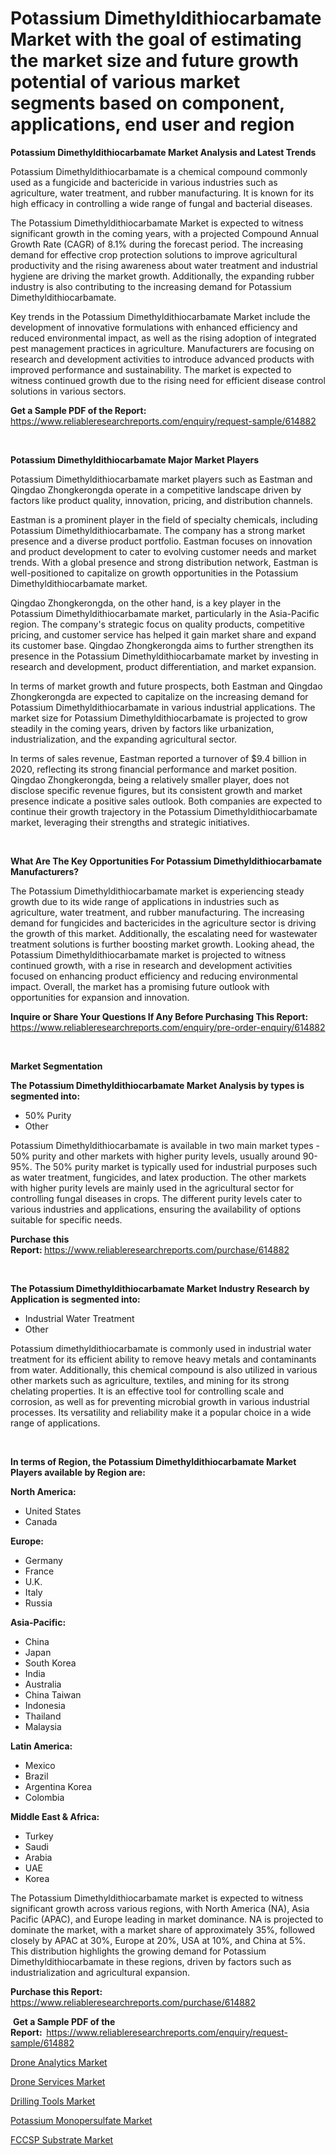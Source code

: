 <p><h1>Potassium Dimethyldithiocarbamate Market with the goal of estimating the market size and future growth potential of various market segments based on component, applications, end user and region</h1></p><p><strong>Potassium Dimethyldithiocarbamate Market Analysis and Latest Trends</strong></p>
<p><p>Potassium Dimethyldithiocarbamate is a chemical compound commonly used as a fungicide and bactericide in various industries such as agriculture, water treatment, and rubber manufacturing. It is known for its high efficacy in controlling a wide range of fungal and bacterial diseases.</p><p>The Potassium Dimethyldithiocarbamate Market is expected to witness significant growth in the coming years, with a projected Compound Annual Growth Rate (CAGR) of 8.1% during the forecast period. The increasing demand for effective crop protection solutions to improve agricultural productivity and the rising awareness about water treatment and industrial hygiene are driving the market growth. Additionally, the expanding rubber industry is also contributing to the increasing demand for Potassium Dimethyldithiocarbamate.</p><p>Key trends in the Potassium Dimethyldithiocarbamate Market include the development of innovative formulations with enhanced efficiency and reduced environmental impact, as well as the rising adoption of integrated pest management practices in agriculture. Manufacturers are focusing on research and development activities to introduce advanced products with improved performance and sustainability. The market is expected to witness continued growth due to the rising need for efficient disease control solutions in various sectors.</p></p>
<p><strong>Get a Sample PDF of the Report:&nbsp;</strong> <a href="https://www.reliableresearchreports.com/enquiry/request-sample/614882">https://www.reliableresearchreports.com/enquiry/request-sample/614882</a></p>
<p>&nbsp;</p>
<p><strong>Potassium Dimethyldithiocarbamate Major Market Players</strong></p>
<p><p>Potassium Dimethyldithiocarbamate market players such as Eastman and Qingdao Zhongkerongda operate in a competitive landscape driven by factors like product quality, innovation, pricing, and distribution channels.</p><p>Eastman is a prominent player in the field of specialty chemicals, including Potassium Dimethyldithiocarbamate. The company has a strong market presence and a diverse product portfolio. Eastman focuses on innovation and product development to cater to evolving customer needs and market trends. With a global presence and strong distribution network, Eastman is well-positioned to capitalize on growth opportunities in the Potassium Dimethyldithiocarbamate market.</p><p>Qingdao Zhongkerongda, on the other hand, is a key player in the Potassium Dimethyldithiocarbamate market, particularly in the Asia-Pacific region. The company's strategic focus on quality products, competitive pricing, and customer service has helped it gain market share and expand its customer base. Qingdao Zhongkerongda aims to further strengthen its presence in the Potassium Dimethyldithiocarbamate market by investing in research and development, product differentiation, and market expansion.</p><p>In terms of market growth and future prospects, both Eastman and Qingdao Zhongkerongda are expected to capitalize on the increasing demand for Potassium Dimethyldithiocarbamate in various industrial applications. The market size for Potassium Dimethyldithiocarbamate is projected to grow steadily in the coming years, driven by factors like urbanization, industrialization, and the expanding agricultural sector. </p><p>In terms of sales revenue, Eastman reported a turnover of $9.4 billion in 2020, reflecting its strong financial performance and market position. Qingdao Zhongkerongda, being a relatively smaller player, does not disclose specific revenue figures, but its consistent growth and market presence indicate a positive sales outlook. Both companies are expected to continue their growth trajectory in the Potassium Dimethyldithiocarbamate market, leveraging their strengths and strategic initiatives.</p></p>
<p>&nbsp;</p>
<p><strong>What Are The Key Opportunities For Potassium Dimethyldithiocarbamate Manufacturers?</strong></p>
<p><p>The Potassium Dimethyldithiocarbamate market is experiencing steady growth due to its wide range of applications in industries such as agriculture, water treatment, and rubber manufacturing. The increasing demand for fungicides and bactericides in the agriculture sector is driving the growth of this market. Additionally, the escalating need for wastewater treatment solutions is further boosting market growth. Looking ahead, the Potassium Dimethyldithiocarbamate market is projected to witness continued growth, with a rise in research and development activities focused on enhancing product efficiency and reducing environmental impact. Overall, the market has a promising future outlook with opportunities for expansion and innovation.</p></p>
<p><strong>Inquire or Share Your Questions If Any Before Purchasing This Report:</strong> <a href="https://www.reliableresearchreports.com/enquiry/pre-order-enquiry/614882">https://www.reliableresearchreports.com/enquiry/pre-order-enquiry/614882</a></p>
<p>&nbsp;</p>
<p><strong>Market Segmentation</strong></p>
<p><strong>The Potassium Dimethyldithiocarbamate Market Analysis by types is segmented into:</strong></p>
<p><ul><li>50% Purity</li><li>Other</li></ul></p>
<p><p>Potassium Dimethyldithiocarbamate is available in two main market types - 50% purity and other markets with higher purity levels, usually around 90-95%. The 50% purity market is typically used for industrial purposes such as water treatment, fungicides, and latex production. The other markets with higher purity levels are mainly used in the agricultural sector for controlling fungal diseases in crops. The different purity levels cater to various industries and applications, ensuring the availability of options suitable for specific needs.</p></p>
<p><strong>Purchase this Report:&nbsp;</strong><a href="https://www.reliableresearchreports.com/purchase/614882">https://www.reliableresearchreports.com/purchase/614882</a></p>
<p>&nbsp;</p>
<p><strong>The Potassium Dimethyldithiocarbamate Market Industry Research by Application is segmented into:</strong></p>
<p><ul><li>Industrial Water Treatment</li><li>Other</li></ul></p>
<p><p>Potassium dimethyldithiocarbamate is commonly used in industrial water treatment for its efficient ability to remove heavy metals and contaminants from water. Additionally, this chemical compound is also utilized in various other markets such as agriculture, textiles, and mining for its strong chelating properties. It is an effective tool for controlling scale and corrosion, as well as for preventing microbial growth in various industrial processes. Its versatility and reliability make it a popular choice in a wide range of applications.</p></p>
<p>&nbsp;</p>
<p><strong>In terms of Region, the Potassium Dimethyldithiocarbamate Market Players available by Region are:</strong></p>
<p>
    <p> <strong> North America: </strong>
        <ul>
            <li>United States</li>
            <li>Canada</li>
        </ul>
        </p> 
    <p> <strong> Europe: </strong>
        <ul>
            <li>Germany</li>
            <li>France</li>
            <li>U.K.</li>
            <li>Italy</li>
            <li>Russia</li>
        </ul>
        </p> 
    <p> <strong> Asia-Pacific: </strong>
        <ul>
            <li>China</li>
            <li>Japan</li>
            <li>South Korea</li>
            <li>India</li>
            <li>Australia</li>
            <li>China Taiwan</li>
            <li>Indonesia</li>
            <li>Thailand</li>
            <li>Malaysia</li>
        </ul>
        </p> 
    <p> <strong> Latin America: </strong>
        <ul>
            <li>Mexico</li>
            <li>Brazil</li>
            <li>Argentina Korea</li>
            <li>Colombia</li>
        </ul>
        </p> 
    <p> <strong> Middle East & Africa: </strong>
        <ul>
            <li>Turkey</li>
            <li>Saudi</li>
            <li>Arabia</li>
            <li>UAE</li>
            <li>Korea</li>
        </ul>
    </p>
    </p>
<p><p>The Potassium Dimethyldithiocarbamate market is expected to witness significant growth across various regions, with North America (NA), Asia Pacific (APAC), and Europe leading in market dominance. NA is projected to dominate the market, with a market share of approximately 35%, followed closely by APAC at 30%, Europe at 20%, USA at 10%, and China at 5%. This distribution highlights the growing demand for Potassium Dimethyldithiocarbamate in these regions, driven by factors such as industrialization and agricultural expansion.</p></p>
<p><strong>Purchase this Report: </strong><a href="https://www.reliableresearchreports.com/purchase/614882">https://www.reliableresearchreports.com/purchase/614882</a></p>
<p>&nbsp;<strong>Get a Sample PDF of the Report:&nbsp;&nbsp;</strong><a href="https://www.reliableresearchreports.com/enquiry/request-sample/614882">https://www.reliableresearchreports.com/enquiry/request-sample/614882</a></p>
<p><strong></strong></p>
<p><p><a href="https://medium.com/@wyattconn1966/decoding-drone-analytics-market-metrics-market-share-trends-and-growth-patterns-9a26731578ca">Drone Analytics Market</a></p><p><a href="https://medium.com/@wyattconn1966/drone-services-market-exploring-market-share-market-trends-and-future-growth-25c115f06669">Drone Services Market</a></p><p><a href="https://medium.com/@wyattconn1966/drilling-tools-market-the-key-to-successful-business-strategy-forecast-till-2031-70f734cba80e">Drilling Tools Market</a></p><p><a href="https://github.com/bmorecock/Market-Research-Report-List-2/blob/main/potassium-monopersulfate-market.md">Potassium Monopersulfate Market</a></p><p><a href="https://github.com/jsmusil/Market-Research-Report-List-2/blob/main/fccsp-substrate-market.md">FCCSP Substrate Market</a></p></p>